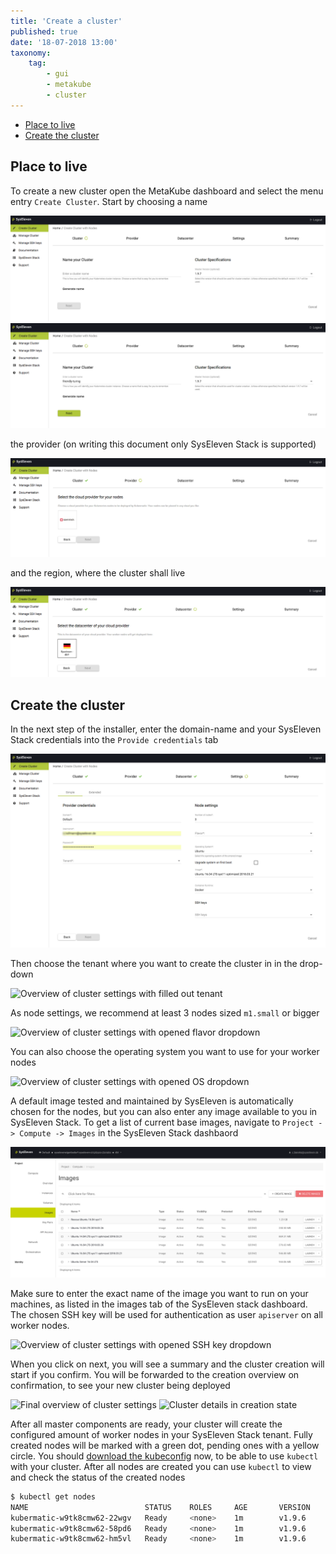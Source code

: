 ```yaml
---
title: 'Create a cluster'
published: true
date: '18-07-2018 13:00'
taxonomy:
    tag:
        - gui
        - metakube
        - cluster
---
```


* [Place to live](#place_to_live)
* [Create the cluster](#create_the_cluster)

## Place to live

To create a new cluster open the MetaKube dashboard and select the menu entry `Create Cluster`.
Start by choosing a name

![Overview of cluster creation](image_overview_01.png)
![Overview of cluster creation with filled out name](image_overview_02.png)

the provider (on writing this document only SysEleven Stack is supported)

![Menu to chose cloud provider](image_provider_01.png)

and the region, where the cluster shall live

![Menu to choose datacenter](image_datacenter_01.png)

## Create the cluster

In the next step of the installer, enter the domain-name and your SysEleven Stack credentials into the `Provide credentials` tab

![Overview of cluster settings](image_cluster-settings_01.png)

Then choose the tenant where you want to create the cluster in in the drop-down

![Overview of cluster settings with filled out tenant](image_cluster-settings_02.png)

As node settings, we recommend at least 3 nodes sized `m1.small` or bigger

![Overview of cluster settings with opened flavor dropdown](image_cluster-settings_03.png)

You can also choose the operating system you want to use for your worker nodes

![Overview of cluster settings with opened OS dropdown](image_cluster-settings_04.png)

A default image tested and maintained by SysEleven is automatically chosen for the nodes, but you can also enter any image available to you in SysEleven Stack. To get a list of current base images, navigate to `Project -> Compute -> Images` in the SysEleven Stack dashbaord

![Overview of openstack images](image_stack-images_01.png)

Make sure to enter the exact name of the image you want to run on your machines, as listed in the images tab of the SysEleven stack dashboard.  
The chosen SSH key will be used for authentication as user `apiserver` on all worker nodes.

![Overview of cluster settings with opened SSH key dropdown](image_cluster-settings_05.png)

When you click on next, you will see a summary and the cluster creation will start if you confirm. You will be forwarded to the creation overview on confirmation, to see your new cluster being deployed

![Final overview of cluster settings](image_cluster-settings_06.png)
![Cluster details in creation state](image_cluster-details_01.png)

After all master components are ready, your cluster will create the configured amount of worker nodes in your SysEleven Stack tenant. Fully created nodes will be marked with a green dot, pending ones with a yellow circle. You should [download the kubeconfig](/tutorials/download-the-kubeconfig) now, to be able to use `kubectl` with your cluster.
After all nodes are created you can use `kubectl` to view and check the status of the created nodes

```bash
$ kubectl get nodes
NAME                          STATUS    ROLES     AGE       VERSION
kubermatic-w9tk8cmw62-22wgv   Ready     <none>    1m        v1.9.6
kubermatic-w9tk8cmw62-58pd6   Ready     <none>    1m        v1.9.6
kubermatic-w9tk8cmw62-hm5vl   Ready     <none>    1m        v1.9.6
```
